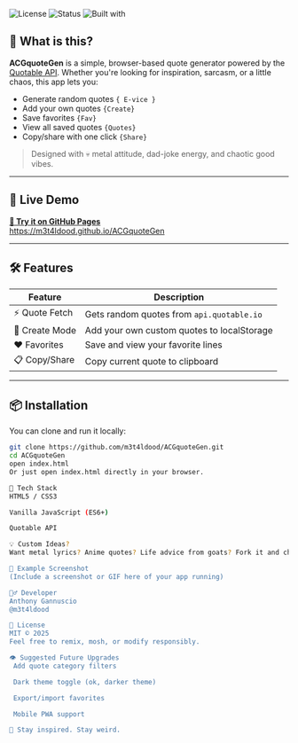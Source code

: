 ![License](https://img.shields.io/badge/license-MIT-blue)
![Status](https://img.shields.io/badge/status-alpha-red)
![Built with](https://img.shields.io/badge/built%20with-JavaScript-ffb400?logo=javascript)

## 🤘 What is this?
**ACGquoteGen** is a simple, browser-based quote generator powered by the [Quotable API](https://api.quotable.io). Whether you're looking for inspiration, sarcasm, or a little chaos, this app lets you:

- Generate random quotes `{ E-vice }`
- Add your own quotes `{Create}`
- Save favorites `{Fav}`
- View all saved quotes `{Quotes}`
- Copy/share with one click `{Share}`

> Designed with 💀 metal attitude, dad-joke energy, and chaotic good vibes.

---

## 🚀 Live Demo
**[🔗 Try it on GitHub Pages](#)**  
https://m3t4ldood.github.io/ACGquoteGen

---

## 🛠 Features

| Feature        | Description                              |
| -------------- | ---------------------------------------- |
| ⚡ Quote Fetch | Gets random quotes from `api.quotable.io` |
| 🧠 Create Mode | Add your own custom quotes to localStorage |
| ❤️ Favorites   | Save and view your favorite lines         |
| 📋 Copy/Share | Copy current quote to clipboard            |

---

## 📦 Installation

You can clone and run it locally:

```bash
git clone https://github.com/m3t4ldood/ACGquoteGen.git
cd ACGquoteGen
open index.html
Or just open index.html directly in your browser.

🧬 Tech Stack
HTML5 / CSS3

Vanilla JavaScript (ES6+)

Quotable API

💡 Custom Ideas?
Want metal lyrics? Anime quotes? Life advice from goats? Fork it and change the API endpoint or quote source — it's plug-and-play.

📖 Example Screenshot
(Include a screenshot or GIF here of your app running)

🧙‍♂️ Developer
Anthony Gannuscio
@m3t4ldood

📄 License
MIT © 2025
Feel free to remix, mosh, or modify responsibly.

👁 Suggested Future Upgrades
 Add quote category filters

 Dark theme toggle (ok, darker theme)

 Export/import favorites

 Mobile PWA support

🤘 Stay inspired. Stay weird.
